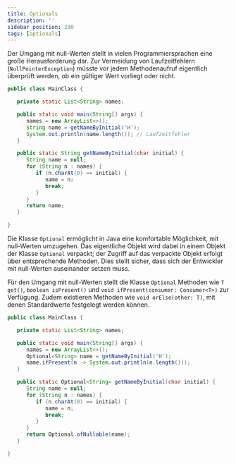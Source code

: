```yaml
---
title: Optionals
description: ''
sidebar_position: 290
tags: [optionals]
---
```


Der Umgang mit null-Werten stellt in vielen Programmiersprachen eine große
Herausforderung dar. Zur Vermeidung von Laufzeitfehlern (`NullPointerException`)
müsste vor jedem Methodenaufruf eigentlich überprüft werden, ob ein gültiger
Wert vorliegt oder nicht.

```java title="MainClass.java" showLineNumbers
public class MainClass {

   private static List<String> names;

   public static void main(String[] args) {
      names = new ArrayList<>();
      String name = getNameByInitial('H');
      System.out.println(name.length()); // Laufzeitfehler
   }

   public static String getNameByInitial(char initial) {
      String name = null;
      for (String n : names) {
         if (n.charAt(0) == initial) {
            name = n;
            break;
         }
      }
      return name;
   }

}
```

Die Klasse `Optional` ermöglicht in Java eine komfortable Möglichkeit, mit
null-Werten umzugehen. Das eigentliche Objekt wird dabei in einem Objekt der
Klasse `Optional` verpackt; der Zugriff auf das verpackte Objekt erfolgt über
entsprechende Methoden. Dies stellt sicher, dass sich der Entwickler mit
null-Werten auseinander setzen muss.

Für den Umgang mit null-Werten stellt die Klasse `Optional` Methoden wie
`T get()`, `boolean isPresent()` und `void ifPresent(consumer: Consumer<T>)` zur
Verfügung. Zudem existieren Methoden wie `void orElse(other: T)`, mit denen
Standardwerte festgelegt werden können.

```java title="MainClass.java" showLineNumbers
public class MainClass {

   private static List<String> names;

   public static void main(String[] args) {
      names = new ArrayList<>();
      Optional<String> name = getNameByInitial('H');
      name.ifPresent(n -> System.out.println(n.length()));
   }

   public static Optional<String> getNameByInitial(char initial) {
      String name = null;
      for (String n : names) {
         if (n.charAt(0) == initial) {
            name = n;
            break;
         }
      }
      return Optional.ofNullable(name);
   }

}
```
